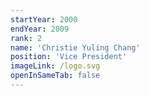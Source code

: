 ```yaml
---
startYear: 2000
endYear: 2009
rank: 2
name: 'Christie Yuling Chang'
position: 'Vice President'
imageLink: /logo.svg
openInSameTab: false
---
```

